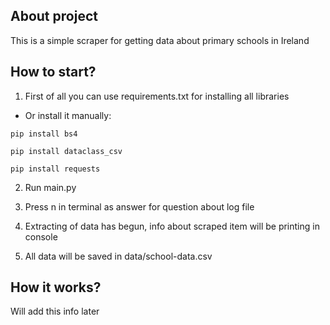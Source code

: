 <h2>About project</h2>

<p>This is a simple scraper for getting data about primary schools in Ireland</p>

<h2>How to start?</h2>

1. <p>First of all you can use requirements.txt for installing all libraries</p> 
- <p>Or install it manually:</p>

```
pip install bs4

pip install dataclass_csv

pip install requests
```
2. <p>Run main.py</p>
3. <p>Press n in terminal as answer for question about log file</p>
4. <p>Extracting of data has begun, info about scraped item will be printing in console</p>
5. <p>All data will be saved in data/school-data.csv</p>

<h2>How it works?</h2>
<p>Will add this info later</p>